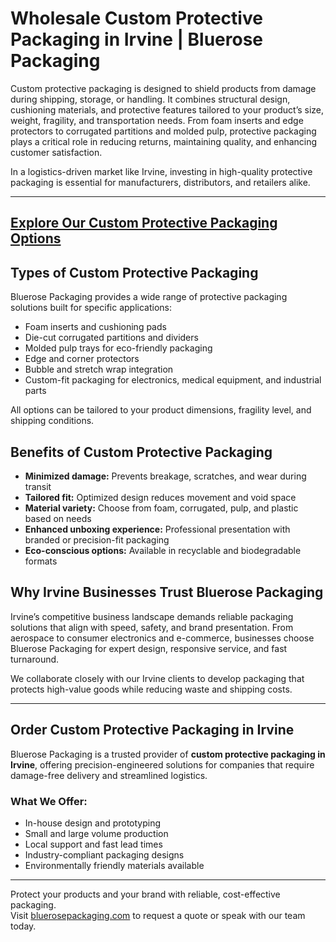 # Wholesale Custom Protective Packaging in Irvine | Bluerose Packaging

Custom protective packaging is designed to shield products from damage during shipping, storage, or handling. It combines structural design, cushioning materials, and protective features tailored to your product’s size, weight, fragility, and transportation needs. From foam inserts and edge protectors to corrugated partitions and molded pulp, protective packaging plays a critical role in reducing returns, maintaining quality, and enhancing customer satisfaction.

In a logistics-driven market like Irvine, investing in high-quality protective packaging is essential for manufacturers, distributors, and retailers alike.

---
[Explore Our Custom Protective Packaging Options](https://www.bluerosepackaging.com/product-category/custom-products/custom-protective-packaging/)
---

## Types of Custom Protective Packaging

Bluerose Packaging provides a wide range of protective packaging solutions built for specific applications:

- Foam inserts and cushioning pads  
- Die-cut corrugated partitions and dividers  
- Molded pulp trays for eco-friendly packaging  
- Edge and corner protectors  
- Bubble and stretch wrap integration  
- Custom-fit packaging for electronics, medical equipment, and industrial parts

All options can be tailored to your product dimensions, fragility level, and shipping conditions.

## Benefits of Custom Protective Packaging

- **Minimized damage:** Prevents breakage, scratches, and wear during transit  
- **Tailored fit:** Optimized design reduces movement and void space  
- **Material variety:** Choose from foam, corrugated, pulp, and plastic based on needs  
- **Enhanced unboxing experience:** Professional presentation with branded or precision-fit packaging  
- **Eco-conscious options:** Available in recyclable and biodegradable formats

## Why Irvine Businesses Trust Bluerose Packaging

Irvine’s competitive business landscape demands reliable packaging solutions that align with speed, safety, and brand presentation. From aerospace to consumer electronics and e-commerce, businesses choose Bluerose Packaging for expert design, responsive service, and fast turnaround.

We collaborate closely with our Irvine clients to develop packaging that protects high-value goods while reducing waste and shipping costs.

---

## Order Custom Protective Packaging in Irvine

Bluerose Packaging is a trusted provider of **custom protective packaging in Irvine**, offering precision-engineered solutions for companies that require damage-free delivery and streamlined logistics.

### What We Offer:

- In-house design and prototyping  
- Small and large volume production  
- Local support and fast lead times  
- Industry-compliant packaging designs  
- Environmentally friendly materials available

---

Protect your products and your brand with reliable, cost-effective packaging.  
Visit [bluerosepackaging.com](https://www.bluerosepackaging.com) to request a quote or speak with our team today.
